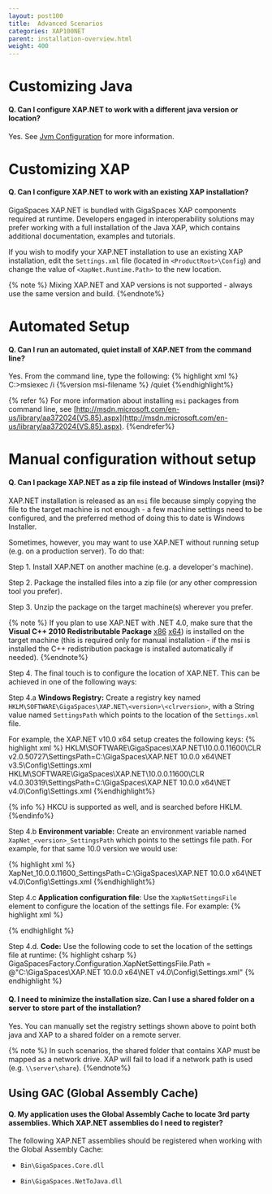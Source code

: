```yaml
---
layout: post100
title:  Advanced Scenarios
categories: XAP100NET
parent: installation-overview.html
weight: 400
---
```


# Customizing Java

#### Q. Can I configure XAP.NET to work with a different java version or location?

Yes. See [Jvm Configuration](./jvm-configuration.html#JvmLocation) for more information.

# Customizing XAP

#### Q. Can I configure XAP.NET to work with an existing XAP installation?

GigaSpaces XAP.NET is bundled with GigaSpaces XAP components required at runtime. Developers engaged in interoperability solutions may prefer working with a full installation of the Java XAP, which contains additional documentation, examples and tutorials.

If you wish to modify your XAP.NET installation to use an existing XAP installation, edit the `Settings.xml` file (located in `<ProductRoot>\Config`) and change the value of `<XapNet.Runtime.Path>` to the new location.

{% note %}
Mixing XAP.NET and XAP versions is not supported - always use the same version and build.
{%endnote%}

# Automated Setup

#### Q. Can I run an automated, quiet install of XAP.NET from the command line?

Yes. From the command line, type the following:
{% highlight xml %}
C:\>msiexec /i {%version msi-filename %} /quiet
{%endhighlight%}

{% refer %}
For more information about installing `msi` packages from command line, see [http://msdn.microsoft.com/en-us/library/aa372024(VS.85).aspx](http://msdn.microsoft.com/en-us/library/aa372024(VS.85).aspx).
{%endrefer%}

# Manual configuration without setup

#### Q. Can I package XAP.NET as a zip file instead of Windows Installer (msi)?

XAP.NET installation is released as an `msi` file because simply copying the file to the target machine is not enough - a few machine settings need to be configured, and the preferred method of doing this to date is Windows Installer.

Sometimes, however, you may want to use XAP.NET without running setup (e.g. on a production server).
To do that:

Step 1. Install XAP.NET on another machine (e.g. a developer's machine).

Step 2. Package the installed files into a zip file (or any other compression tool you prefer).

Step 3. Unzip the package on the target machine(s) wherever you prefer.

{% note %}
If you plan to use XAP.NET with .NET 4.0, make sure that the **Visual C++ 2010 Redistributable Package** [x86](http://www.microsoft.com/download/en/details.aspx?id=5555)  [x64](http://www.microsoft.com/download/en/details.aspx?id=14632)) is installed on the target machine (this is required only for manual installation - if the msi is installed the C++ redistribution package is installed automatically if needed).
{%endnote%}

Step 4. The final touch is to configure the location of XAP.NET. This can be achieved in one of the following ways:

Step 4.a **Windows Registry:** Create a registry key named `HKLM\SOFTWARE\GigaSpaces\XAP.NET\<version>\<clrversion>`, with a String value named `SettingsPath` which points to the location of the `Settings.xml` file.

For example, the XAP.NET v10.0 x64 setup creates the following keys:
{% highlight xml %}
HKLM\SOFTWARE\GigaSpaces\XAP.NET\10.0.0.11600\CLR v2.0.50727\SettingsPath=C:\GigaSpaces\XAP.NET 10.0.0 x64\NET v3.5\Config\Settings.xml
HKLM\SOFTWARE\GigaSpaces\XAP.NET\10.0.0.11600\CLR v4.0.30319\SettingsPath=C:\GigaSpaces\XAP.NET 10.0.0 x64\NET v4.0\Config\Settings.xml
{%endhighlight%}

{% info %}
HKCU is supported as well, and is searched before HKLM.
{%endinfo%}

Step 4.b **Environment variable:** Create an environment variable named `XapNet_<version>_SettingsPath` which points to the settings file path. For example, for that same 10.0 version we would use:

{% highlight xml %}
XapNet_10.0.0.11600_SettingsPath=C:\GigaSpaces\XAP.NET 10.0.0 x64\NET v4.0\Config\Settings.xml
{%endhighlight%}

Step 4.c **Application configuration file**: Use the `XapNetSettingsFile` element to configure the location of the settings file. For example:
{% highlight xml %}
<configuration>
    <configSections>
        <section name="GigaSpaces" type="GigaSpaces.Core.Configuration.GigaSpacesCoreConfiguration, GigaSpaces.Core"/>
    </configSections>
    <GigaSpaces>
        <XapNetSettingsFile Path="C:\GigaSpaces\XAP.NET 10.0.0 x64\NET v4.0\Config\Settings.xml"/>
    </GigaSpaces>
</configuration>
{% endhighlight %}

Step 4.d. **Code:** Use the following code to set the location of the settings file at runtime:
{% highlight csharp %}
    GigaSpacesFactory.Configuration.XapNetSettingsFile.Path = @"C:\GigaSpaces\XAP.NET 10.0.0 x64\NET v4.0\Config\Settings.xml"
{% endhighlight %}

#### Q. I need to minimize the installation size. Can I use a shared folder on a server to store part of the installation?

Yes. You can manually set the registry settings shown above to point both java and XAP to a shared folder on a remote server.

{% note %}
In such scenarios, the shared folder that contains XAP must be mapped as a network drive. XAP will fail to load if a network path is used (e.g. `\\server\share`).
{%endnote%}

# Using GAC (Global Assembly Cache)

#### Q. My application uses the Global Assembly Cache to locate 3rd party assemblies. Which XAP.NET assemblies do I need to register?

The following XAP.NET assemblies should be registered when working with the Global Assembly Cache:

  * `Bin\GigaSpaces.Core.dll`

  * `Bin\GigaSpaces.NetToJava.dll`
